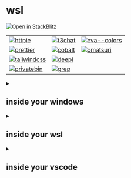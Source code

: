# wsl

[![Open in StackBlitz](https://developer.stackblitz.com/img/open_in_stackblitz.svg)](https://stackblitz.com/github/haikalrowi/wsl)

|                                                                                                        |                                                                                             |                                                                                    |
| ------------------------------------------------------------------------------------------------------ | ------------------------------------------------------------------------------------------- | ---------------------------------------------------------------------------------- |
| [![httpie](https://avatars.githubusercontent.com/u/24454777?s=50)](https://req.new)                    | [![t3chat](https://t3.chat/favicon.ico)](https://t3.chat)                                   | [![eva--colors](https://colors.eva.design/favicon.ico)](https://colors.eva.design) |
| [![prettier](https://avatars.githubusercontent.com/u/25822731?s=50)](https://prettier.io/playground)   | [![cobalt](https://cobalt.tools/icons/maskable/48.png)](https://cobalt.tools)               | [![omatsuri](https://omatsuri.app/assets/favicon.ico)](https://omatsuri.app)       |
| [![tailwindcss](https://avatars.githubusercontent.com/u/67109815?s=50)](https://play.tailwindcss.com/) | [![deepl](https://avatars.githubusercontent.com/u/83310993?s=50)](https://www.deepl.com/en) |                                                                                    |
| [![privatebin](https://avatars.githubusercontent.com/u/20367028?s=50)](https://privatebin.net/)        | [![grep](https://grep.app/icon.png)](https://grep.app)                                      |                                                                                    |

<details>

<summary>

## inside your windows

</summary>

### .wslconfig

> ```md
> [wsl2]
> kernelCommandLine="sysctl.vm.swappiness=10"
> swap=4294967296
> networkingMode=mirrored
> ```

### reset wsl and remove vscode user data

> > powershell ps ps1
>
> **one line copy paste**
>
> ```md
> wsl --shutdown; wsl --unregister Ubuntu; Remove-Item -Path $env:APPDATA\Code -Recurse; Remove-Item -Path $env:USERPROFILE\.vscode -Recurse
> ```
>
> **reset wsl**
>
> ```md
> wsl --shutdown
> ```
>
> ```md
> wsl --unregister Ubuntu
> ```
>
> **remove vscode user data**
>
> ```md
> Remove-Item -Path $env:APPDATA\Code -Recurse
> ```
>
> ```md
> Remove-Item -Path $env:USERPROFILE\.vscode -Recurse
> ```
>
> - https://code.visualstudio.com/docs/setup/uninstall#_clean-uninstall

</details>

<details>

<summary>

## inside your wsl

</summary>

### pnpm and node.js

> > shellscript bash sh shell zsh
>
> ```md
> curl -fsSL https://get.pnpm.io/install.sh | sh - &&
> source ~/.bashrc &&
> pnpm env use --global lts
> ```
>
> - https://pnpm.io/installation#on-posix-systems
> - https://pnpm.io/cli/env#use

</details>

<details>

<summary>

## inside your vscode

</summary>

### install extensions

> > shellscript bash sh shell zsh
>
> ```md
> code --install-extension bradlc.vscode-tailwindcss &
> code --install-extension dbaeumer.vscode-eslint &
> code --install-extension esbenp.prettier-vscode &
> code --install-extension Prisma.prisma &
> code --install-extension semanticdiff.semanticdiff &
> code --install-extension streetsidesoftware.code-spell-checker &
> wait
> ```

### vercel/next.js

> > shellscript bash sh shell zsh
>
> ```md
> PROJECT_NAME="./my-app" &&
> pnpm dlx create-next-app@15 $PROJECT_NAME &&
> cd $PROJECT_NAME &&
> pnpm add --save-dev prettier@3 &&
> pnpm add --save-dev prettier-plugin-organize-imports@4 &&
> pnpm add --save-dev prettier-plugin-tailwindcss@0.6 &&
> echo '{ "plugins": ["prettier-plugin-organize-imports", "prettier-plugin-tailwindcss"] }' > .prettierrc &&
> echo 'pnpm-lock.yaml' > .prettierignore
> ```
>
> - https://nextjs.org/docs/app/api-reference/cli/create-next-app
> - https://prettier.io/docs/install
> - https://github.com/simonhaenisch/prettier-plugin-organize-imports
> - https://github.com/tailwindlabs/prettier-plugin-tailwindcss
>
> ```md
> rm -rf .next/ node_modules/ pnpm-lock.yaml && pnpm install
> ```

### shadcn-ui/ui

> > shellscript bash sh shell zsh
>
> ```md
> pnpm add --save-dev shadcn@2.4 &&
> pnpm add --save-dev tw-animate-css@1 &&
> pnpm exec shadcn init &&
> pnpm exec shadcn add button
> ```
>
> - https://ui.shadcn.com/docs/tailwind-v4#changelog
> - https://ui.shadcn.com/docs/cli

### supabase/supabase

> > shellscript bash sh shell zsh
>
> ```md
> pnpm exec shadcn add https://supabase.com/ui/r/supabase-client-nextjs.json
> ```
>
> - https://supabase.com/ui/docs/nextjs/client

### prisma/prisma

> > shellscript bash sh shell zsh
>
> ```md
> pnpm add --save-dev prisma@6 &&
> pnpm exec prisma init --datasource-provider sqlite --url file:./dev.db --with-model &&
> pnpm exec prisma migrate dev --name init &&
> pnpm exec prisma migrate reset --force
> ```
>
> - https://www.prisma.io/docs/orm/reference/prisma-cli-reference#init

</details>
